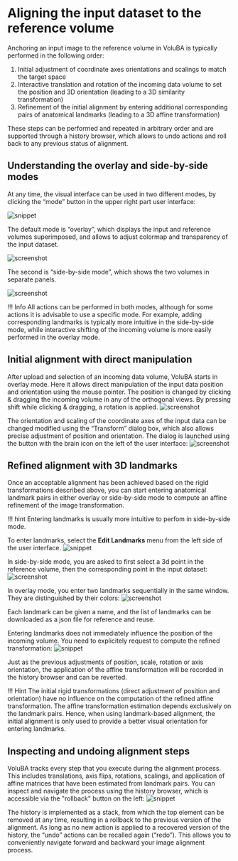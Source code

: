 # Aligning the input dataset to the reference volume 

Anchoring an input image to the reference volume in VoluBA is typically performed in the following order:

 1. Initial adjustment of coordinate axes orientations and scalings to match the target space
 2. Interactive translation and rotation of the incoming data volume to set the position and 3D orientation (leading to a 3D similarity transformation)
 3. Refinement of the initial alignment by entering additional corresponding pairs of anatomical landmarks  (leading to a 3D affine transformation)

These steps can be performed and repeated in arbitrary order and are supported through a history browser, which allows to undo actions and roll back to any previous status of alignment. 


## Understanding the overlay and side-by-side modes

At any time, the visual interface can be used in two different modes, by clicking the “mode” button in the upper right part user interface:

![snippet](images/switchmode.png)

The default mode is “overlay”, which displays the input and reference volumes superimposed, and allows to adjust colormap and transparency of the input dataset. 

![screenshot](images/overlaymode.png)

The second is “side-by-side mode”, which shows the two volumes in separate panels. 

![screenshot](images/sidebysidemode.png)

!!! Info
	All actions can be performed in both modes, although for some actions it is advisable to use a specific mode. For example, adding corresponding landmarks is typically more intuitive in the side-by-side mode, while interactive shifting of the incoming volume is more easily performed in the overlay mode.


## Initial alignment with direct manipulation 

After upload and selection of an incoming data volume, VoluBA starts in overlay mode. 
Here it allows direct manipulation of the input data position and orientation using the mouse pointer. 
The position is changed by clicking & dragging the incoming volume in any of the orthogonal views. 
By pressing shift while clicking & dragging, a rotation is applied. 
![screenshot](images/initialalignment.png)

The orientation and scaling of the coordinate axes of the input data can be changed modified using the “Transform” dialog box,
which also allows precise adjustment of position and orientation. 
The dialog is launched using the button with the brain icon on the left of the user interface:
![screenshot](images/fixscale.png)


## Refined alignment with 3D landmarks

Once an acceptable alignment has been achieved based on the rigid transformations described above, you can start entering anatomical landmark pairs in either overlay or side-by-side mode to compute an affine refinement of the image transformation.

!!! hint
    Entering landmarks is usually more intuitive to perfom in side-by-side mode.

To enter landmarks, select the **Edit Landmarks** menu from the left side of the user interface.
![snippet](images/launch_landmark_menu.png)

In side-by-side mode, you are asked to first select a 3d point in the reference volume, then the corresponding point in the input dataset:
![screenshot](images/landmarks1.png)

In overlay mode, you enter two landmarks sequentially in the same window. They are distinguished by their colors:
![screenshot](images/landmarks2.png)

Each landmark can be given a name, and the list of landmarks can be downloaded as a json file for reference and reuse. 

Entering landmarks does not immediately influence the position of the incoming volume. You need to explicitely request to compute the refined transformation:
![snippet](images/compute_transformation.png)

Just as the previous adjustments of position, scale, rotation or axis orientation, the application of the affine transformation will be recorded in the history browser and can be reverted. 

!!! Hint
	The initial rigid transformations (direct adjustment of position and orientation) have no influence on the computation of the refined affine transformation. 
	The affine transformation estimation depends exclusively on the landmark pairs. 
	Hence, when using landmark-based alignment, the initial alignment is only used to provide a better visual orientation for entering landmarks.


## Inspecting and undoing alignment steps

VoluBA tracks every step that you execute during the alignment process. 
This includes translations, axis flips, rotations, scalings, and application of affine matrices that have been estimated from landmark pairs. 
You can inspect and navigate the process using the history browser, which is accessible via the "rollback" button on the left: 
![snippet](images/undoing.png)

The history is implemented as a stack, from which the top element can be removed at any time, resulting in a rollback to the previous version of the alignment. 
As long as no new action is applied to a recovered version of the history, the “undo” actions can be recalled again (“redo”). 
This allows you to conveniently navigate forward and backward your image alignment process.


